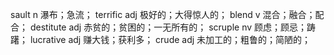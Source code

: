 sault n 瀑布；急流；
terrific adj 极好的；大得惊人的；
blend v 混合；融合；配合；
destitute adj 赤贫的；贫困的；一无所有的；
scruple nv 顾虑；顾忌；踌躇；
lucrative adj 赚大钱；获利多；
crude adj 未加工的；粗鲁的；简陋的；